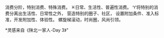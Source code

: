 消费分阶，特别消费、特殊消费。
♓日常、生活性、普遍性消费。
♈将特别的消费分离出生活性、日常性之外，
营造特别的圈子、社区，
设置附加条件、准入标准，开发附加性、体验性。
螺旋梯滚动，时尚圈，风尚引领。

*灵感来自《陕北一家人-Day 3》"
